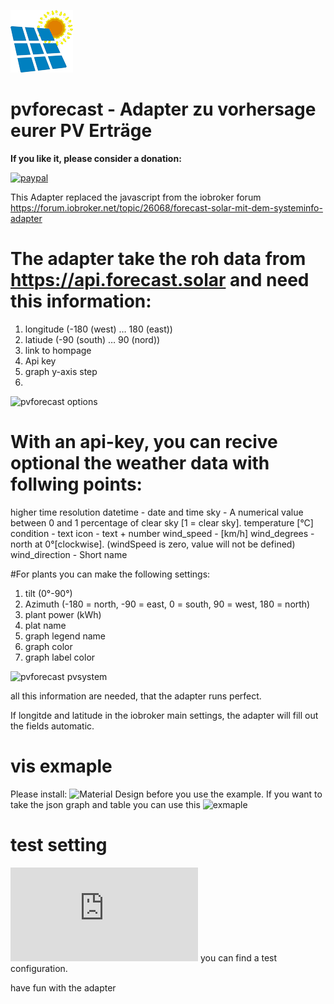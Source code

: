 ![Logo](img/pvforecast.png)

# pvforecast - Adapter zu vorhersage eurer PV Erträge

**If you like it, please consider a donation:**

[![paypal](https://www.paypalobjects.com/en_US/i/btn/btn_donateCC_LG.gif)](https://www.paypal.com/cgi-bin/webscr?cmd=_s-xclick&hosted_button_id=UYB92ZVNEFNF6&source=url)


This Adapter replaced the javascript from the iobroker forum https://forum.iobroker.net/topic/26068/forecast-solar-mit-dem-systeminfo-adapter

# The adapter take the roh data from https://api.forecast.solar and need this information:

1. longitude (-180 (west) … 180 (east))
2. latiude (-90 (south) … 90 (nord))
4. link to hompage
5. Api key
6. graph y-axis step
7. 
![pvforecast options](https://user-images.githubusercontent.com/76852173/155196821-61d26563-48cc-4ddd-a37f-417088c60951.JPG)


# With an api-key, you can recive optional the weather data with follwing points:
higher time resolution
datetime -  date and time
sky - A numerical value between 0 and 1 percentage of clear sky [1 = clear sky].
temperature [°C]
condition - text
icon - text + number
wind_speed -  [km/h]
wind_degrees - north at 0°[clockwise]. (windSpeed is zero, value will not be defined)
wind_direction - Short name 

#For plants you can make the following settings:

1. tilt (0°-90°)
2. Azimuth (-180 = north, -90 = east, 0 = south, 90 = west, 180 = north)
3. plant power (kWh)
4. plat name
5. graph legend name
9. graph color
10. graph label color 

![pvforecast pvsystem](https://user-images.githubusercontent.com/76852173/155196852-62b928ca-4c8b-407e-8947-a45c7b31972a.JPG)


all this information are needed, that the adapter runs perfect.

If longitde and latitude in the iobroker main settings, the adapter will fill out the fields automatic.

# vis exmaple
Please install: ![Material Design](https://github.com/Scrounger/ioBroker.vis-materialdesign) before you use the example.
If you want to take the json graph and table you can use this ![exmaple](https://github.com/Patrick-Walther/ioBroker.pvforecast/blob/main/docs/example/vis/)




# test setting
![Here](https://github.com/Patrick-Walther/ioBroker.pvforecast/blob/main/docs/example/system.adapter.pvforecast.0.json) you can find a test configuration.

have fun with the adapter

